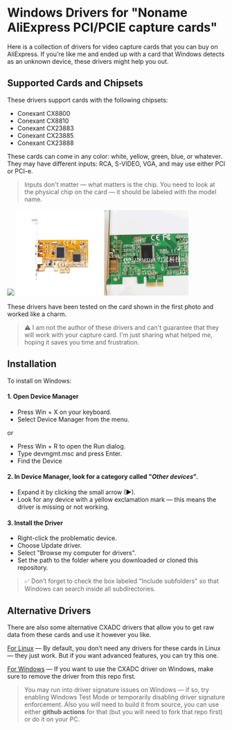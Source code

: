 # Windows Drivers for "Noname AliExpress PCI/PCIE capture cards"

Here is a collection of drivers for video capture cards that you can buy on AliExpress.
If you're like me and ended up with a card that Windows detects as an unknown device, these drivers might help you out.

## Supported Cards and Chipsets

These drivers support cards with the following chipsets:

- Conexant CX8800
- Conexant CX8810
- Conexant CX23883
- Conexant CX23885
- Conexant CX23888

These cards can come in any color: white, yellow, green, blue, or whatever.
They may have different inputs: RCA, S-VIDEO, VGA, and may use either PCI or PCI-e.

> Inputs don't matter — what matters is the chip.
> You need to look at the physical chip on the card — it should be labeled with the model name.

<img src="assets/card_01.jpg" width=200> <img src="assets/card_02.jpg" width=200> <img src="assets/card_03.jpg" width=200>

These drivers have been tested on the card shown in the first photo and worked like a charm.

> ⚠️ I am not the author of these drivers and can't guarantee that they will work with your capture card.
> I'm just sharing what helped me, hoping it saves you time and frustration.

## Installation
To install on Windows:

#### 1. Open Device Manager
  - Press Win + X on your keyboard.
  - Select Device Manager from the menu.

or

  - Press Win + R to open the Run dialog.
  - Type devmgmt.msc and press Enter.
  - Find the Device

#### 2. In Device Manager, look for a category called "*Other devices*".
  - Expand it by clicking the small arrow (▶).
  - Look for any device with a yellow exclamation mark — this means the driver is missing or not working.

#### 3. Install the Driver
  - Right-click the problematic device.
  - Choose Update driver.
  - Select "Browse my computer for drivers".
  - Set the path to the folder where you downloaded or cloned this repository.

> ✅ Don’t forget to check the box labeled "Include subfolders" so that Windows can search inside all subdirectories.

## Alternative Drivers

There are also some alternative CXADC drivers that allow you to get raw data from these cards and use it however you like.

[For Linux](https://github.com/happycube/cxadc-linux3) — By default, you don’t need any drivers for these cards in Linux — they just work.
But if you want advanced features, you can try this one.

[For Windows](https://github.com/JuniorIsAJitterbug/cxadc-win) — If you want to use the CXADC driver on Windows, make sure to remove the driver from this repo first.

> You may run into driver signature issues on Windows — if so, try enabling Windows Test Mode or temporarily disabling driver signature enforcement. Also you will need to build it from source, you can use either **github actions** for that (but you will need to fork that repo first) or do it on your PC.
